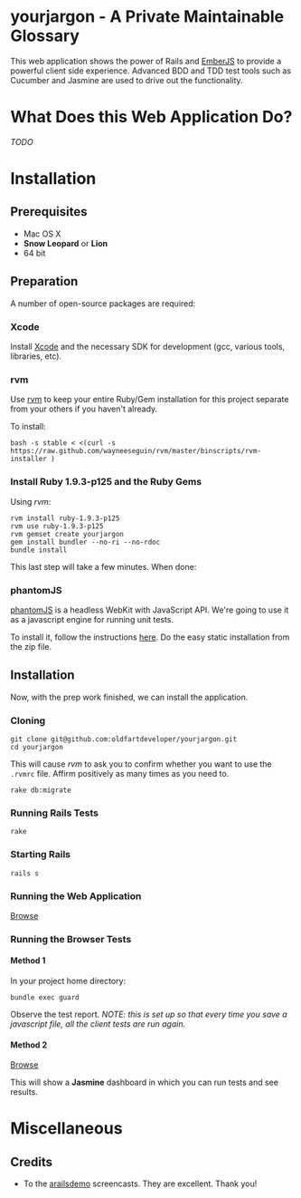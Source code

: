 # yourjargon - A Private Maintainable Glossary

This web application shows the power of Rails and [EmberJS](http://emberjs.com) to provide a powerful client side
experience.  Advanced BDD and TDD test tools such as Cucumber and Jasmine are used to drive out the functionality.

# What Does this Web Application Do?

*TODO*

# Installation

## Prerequisites

 * Mac OS X
 * **Snow Leopard** or **Lion**
 * 64 bit

## Preparation

A number of open-source packages are required:

### Xcode

Install [Xcode](http://developer.apple.com/technologies/mac/) and the necessary SDK for development (gcc,
various tools, libraries, etc).

### rvm

Use [rvm](http://beginrescueend.com/) to keep your entire Ruby/Gem installation for this project separate from your others if you haven't already.

To install:

    bash -s stable < <(curl -s https://raw.github.com/wayneeseguin/rvm/master/binscripts/rvm-installer )

### Install Ruby 1.9.3-p125 and the Ruby Gems

Using *rvm*:

    rvm install ruby-1.9.3-p125
    rvm use ruby-1.9.3-p125
    rvm gemset create yourjargon
    gem install bundler --no-ri --no-rdoc
    bundle install

This last step will take a few minutes.  When done:

### phantomJS

[phantomJS](http://code.google.com/p/phantomjs/) is a headless WebKit with JavaScript API.  We're going to use it as
a javascript engine for running unit tests.

To install it, follow the instructions [here](http://code.google.com/p/phantomjs/wiki/Installation).  Do the easy static installation from the zip file.

## Installation

Now, with the prep work finished, we can install the application.

### Cloning

    git clone git@github.com:oldfartdeveloper/yourjargon.git
    cd yourjargon

This will cause *rvm* to ask you to confirm whether you want to use the `.rvmrc` file.  Affirm positively as many times as you need to.

    rake db:migrate

### Running Rails Tests

    rake

### Starting Rails

    rails s

### Running the Web Application

[Browse](http://localhost:3000/)

### Running the Browser Tests

#### Method 1

In your project home directory:

    bundle exec guard

Observe the test report. *NOTE: this is set up so that every time you save a javascript file,
all the client tests are run again.*

#### Method 2

[Browse](http://localhost:3000/jasmine)

This will show a **Jasmine** dashboard in which you can run tests and see results.

# Miscellaneous

## Credits

* To the [arailsdemo](http://www.arailsdemo.com/) screencasts.  They are excellent.  Thank you!
